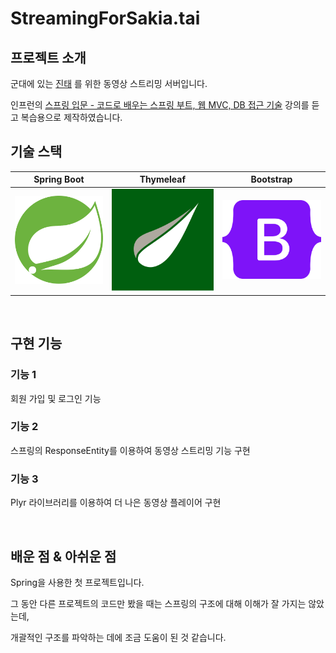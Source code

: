 # StreamingForSakia.tai

[//]: # (<p align="center">)

[//]: # (  <br>)

[//]: # (  <img src="./wordle.jpg" width="700">)

[//]: # (  <br>)

[//]: # (</p>)


## 프로젝트 소개
군대에 있는 [진태](https://www.instagram.com/sakia.tai/) 를 위한 동영상 스트리밍 서버입니다.

인프런의 [스프링 입문 - 코드로 배우는 스프링 부트, 웹 MVC, DB 접근 기술](https://www.inflearn.com/course/스프링-입문-스프링부트) 강의를 듣고 복습용으로 제작하였습니다.


## 기술 스택

| Spring Boot | Thymeleaf |  Bootstrap   |
|:-----------:|:---------:|:------------:|
|  ![Spring]  | ![Thymeleaf] | ![Bootstrap] |

<br>

## 구현 기능

### 기능 1
회원 가입 및 로그인 기능
### 기능 2
스프링의 ResponseEntity를 이용하여 동영상 스트리밍 기능 구현
### 기능 3
Plyr 라이브러리를 이용하여 더 나은 동영상 플레이어 구현

<br>

## 배운 점 & 아쉬운 점
Spring을 사용한 첫 프로젝트입니다.

그 동안 다른 프로젝트의 코드만 봤을 때는 스프링의 구조에 대해 이해가 잘 가지는 않았는데,

개괄적인 구조를 파악하는 데에 조금 도움이 된 것 같습니다.

<!-- Stack Icon Refernces -->
[Spring]: https://github.com/Octoping925/readme-template/blob/main/images/stack/spring.svg
[Thymeleaf]: https://github.com/Octoping925/readme-template/blob/main/images/stack/thymeleaf.svg
[Bootstrap]: https://github.com/Octoping925/readme-template/blob/main/images/stack/bootstrap.svg